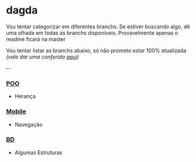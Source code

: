 # dagda

Vou tentar categorizar em diferentes branchs. Se estiver buscando algo, dê uma olhada em todas as branchs disponíveis. Provavelmente apenas o readme ficará na master

Vou tentar listar as branchs abaixo, só não prometo estar 100% atualizada *(vale dar uma conferida [aqui](https://github.com/victorandeloci/dagda/branches))*

--

### [POO](https://github.com/victorandeloci/dagda/tree/poo)
  * Herança
### [Mobile](https://github.com/victorandeloci/dagda/tree/mobile)
  * Navegação
 ### [BD](https://github.com/victorandeloci/dagda/tree/bd)
  * Algumas Estruturas
